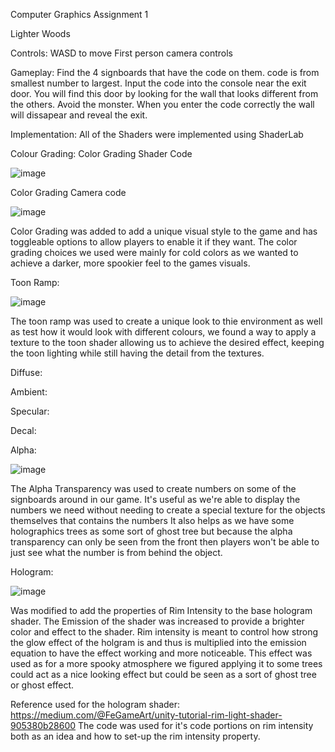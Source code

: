 Computer Graphics Assignment 1

Lighter Woods

Controls:
WASD to move
First person camera controls

Gameplay:
Find the 4 signboards that have the code on them.
code is from smallest number to largest.
Input the code into the console near the exit door.
You will find this door by looking for the wall that looks different from the others.
Avoid the monster.
When you enter the code correctly the wall will dissapear and reveal the exit.

Implementation:
All of the Shaders were implemented using ShaderLab

Colour Grading:
Color Grading Shader Code

![image](https://github.com/user-attachments/assets/c36aed67-8220-4e81-8233-275bd1bbe60d)


Color Grading Camera code

![image](https://github.com/user-attachments/assets/0036e2e6-21a5-4192-a84f-de627494c1cd)

Color Grading was added to add a unique visual style to the game and has toggleable options to allow players to enable it if they want. The color grading choices we used were mainly for cold colors as we wanted to achieve a darker, more spookier feel to the games visuals.

Toon Ramp:

![image](https://github.com/user-attachments/assets/efb53cc9-1b36-4351-ac49-72f2d8bd54d5)



The toon ramp was used to create a unique look to thie environment as well as test how it would look with different colours, we found a way to apply a texture to the toon shader allowing us to achieve the desired effect, keeping the toon lighting while still having the detail from the textures. 



Diffuse:

Ambient:

Specular:

Decal:

Alpha:

![image](https://github.com/user-attachments/assets/b3bc9a3b-a4d6-41da-be06-79d3878db23b)

The Alpha Transparency was used to create numbers on some of the signboards around in our game. It's useful as we're able to display the numbers we need without needing to create a special texture for the objects themselves that contains the numbers It also helps as we have some holographics trees as some sort of ghost tree but because the alpha transparency can only be seen from the front then players won't be able to just see what the number is from behind the object.

Hologram:

![image](https://github.com/user-attachments/assets/bfc573f4-647f-4fce-8a4b-d9fe405f1e8d)

Was modified to add the properties of Rim Intensity to the base hologram shader. The Emission of the shader was increased to provide a brighter color and effect to the shader. Rim intensity is meant to control how strong the glow effect of the holgram is and thus is multiplied into the emission equation to have the effect working and more noticeable. This effect was used as for a more spooky atmosphere we figured applying it to some trees could act as a nice looking effect but could be seen as a sort of ghost tree or ghost effect. 

Reference used for the hologram shader: https://medium.com/@FeGameArt/unity-tutorial-rim-light-shader-905380b28600
The code was used for it's code portions on rim intensity both as an idea and how to set-up the rim intensity property.
